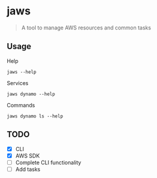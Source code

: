 # jaws

> A tool to manage AWS resources and common tasks

## Usage

Help

```
jaws --help
```

Services

```
jaws dynamo --help
```

Commands

```
jaws dynamo ls --help
```

## TODO

- [x] CLI
- [x] AWS SDK
- [ ] Complete CLI functionality
- [ ] Add tasks
